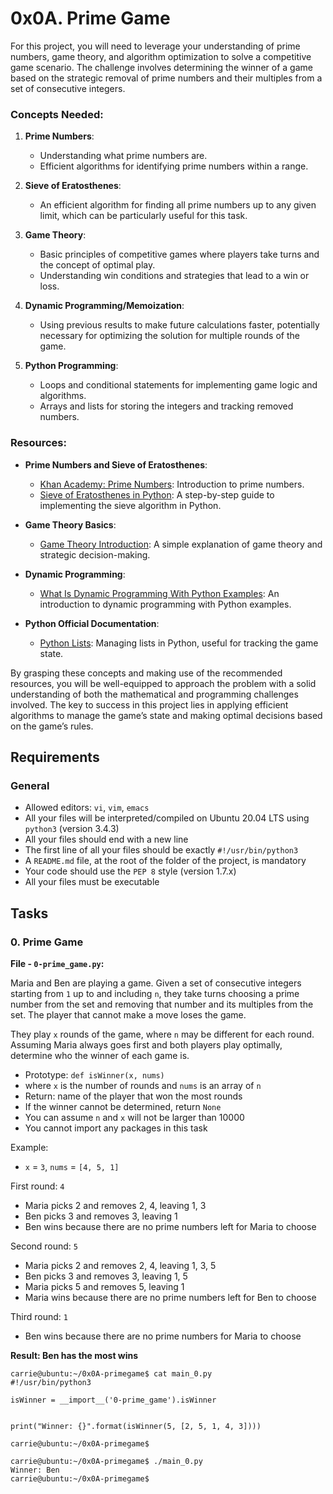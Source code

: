 
# 0x0A. Prime Game

For this project, you will need to leverage your understanding of prime numbers, game theory, and algorithm optimization to solve a competitive game scenario. The challenge involves determining the winner of a game based on the strategic removal of prime numbers and their multiples from a set of consecutive integers.

### Concepts Needed:

1.  **Prime Numbers**:
    
    -   Understanding what prime numbers are.
    -   Efficient algorithms for identifying prime numbers within a range.
2.  **Sieve of Eratosthenes**:
    
    -   An efficient algorithm for finding all prime numbers up to any given limit, which can be particularly useful for this task.
3.  **Game Theory**:
    
    -   Basic principles of competitive games where players take turns and the concept of optimal play.
    -   Understanding win conditions and strategies that lead to a win or loss.
4.  **Dynamic Programming/Memoization**:
    
    -   Using previous results to make future calculations faster, potentially necessary for optimizing the solution for multiple rounds of the game.
5.  **Python Programming**:
    
    -   Loops and conditional statements for implementing game logic and algorithms.
    -   Arrays and lists for storing the integers and tracking removed numbers.

### Resources:

-   **Prime Numbers and Sieve of Eratosthenes**:
    
    -   [Khan Academy: Prime Numbers](https://www.khanacademy.org/math/cc-fourth-grade-math/imp-factors-multiples-and-patterns/imp-prime-and-composite-numbers/v/prime-numbers "Khan Academy: Prime Numbers"): Introduction to prime numbers.
    -   [Sieve of Eratosthenes in Python](https://www.geeksforgeeks.org/sieve-of-eratosthenes/ "Sieve of Eratosthenes in Python"): A step-by-step guide to implementing the sieve algorithm in Python.
-   **Game Theory Basics**:
    
    -   [Game Theory Introduction](https://www.investopedia.com/terms/g/gametheory.asp "Game Theory Introduction"): A simple explanation of game theory and strategic decision-making.
-   **Dynamic Programming**:
    
    -   [What Is Dynamic Programming With Python Examples](https://skerritt.blog/dynamic-programming/ "What Is Dynamic Programming With Python Examples"): An introduction to dynamic programming with Python examples.
-   **Python Official Documentation**:
    
    -   [Python Lists](https://docs.python.org/3/tutorial/introduction.html#lists "Python Lists"): Managing lists in Python, useful for tracking the game state.

By grasping these concepts and making use of the recommended resources, you will be well-equipped to approach the problem with a solid understanding of both the mathematical and programming challenges involved. The key to success in this project lies in applying efficient algorithms to manage the game’s state and making optimal decisions based on the game’s rules.


## Requirements

### General

-   Allowed editors:  `vi`,  `vim`,  `emacs`
-   All your files will be interpreted/compiled on Ubuntu 20.04 LTS using  `python3`  (version 3.4.3)
-   All your files should end with a new line
-   The first line of all your files should be exactly  `#!/usr/bin/python3`
-   A  `README.md`  file, at the root of the folder of the project, is mandatory
-   Your code should use the  `PEP 8`  style (version 1.7.x)
-   All your files must be executable

## Tasks

### 0. Prime Game

**File - `0-prime_game.py`:**

Maria and Ben are playing a game. Given a set of consecutive integers starting from  `1`  up to and including  `n`, they take turns choosing a prime number from the set and removing that number and its multiples from the set. The player that cannot make a move loses the game.

They play  `x`  rounds of the game, where  `n`  may be different for each round. Assuming Maria always goes first and both players play optimally, determine who the winner of each game is.

-   Prototype:  `def isWinner(x, nums)`
-   where  `x`  is the number of rounds and  `nums`  is an array of  `n`
-   Return: name of the player that won the most rounds
-   If the winner cannot be determined, return  `None`
-   You can assume  `n`  and  `x`  will not be larger than 10000
-   You cannot import any packages in this task

Example:

-   `x`  =  `3`,  `nums`  =  `[4, 5, 1]`

First round:  `4`

-   Maria picks 2 and removes 2, 4, leaving 1, 3
-   Ben picks 3 and removes 3, leaving 1
-   Ben wins because there are no prime numbers left for Maria to choose

Second round:  `5`

-   Maria picks 2 and removes 2, 4, leaving 1, 3, 5
-   Ben picks 3 and removes 3, leaving 1, 5
-   Maria picks 5 and removes 5, leaving 1
-   Maria wins because there are no prime numbers left for Ben to choose

Third round:  `1`

-   Ben wins because there are no prime numbers for Maria to choose

**Result: Ben has the most wins**

```
carrie@ubuntu:~/0x0A-primegame$ cat main_0.py
#!/usr/bin/python3

isWinner = __import__('0-prime_game').isWinner


print("Winner: {}".format(isWinner(5, [2, 5, 1, 4, 3])))

carrie@ubuntu:~/0x0A-primegame$

```

```
carrie@ubuntu:~/0x0A-primegame$ ./main_0.py
Winner: Ben
carrie@ubuntu:~/0x0A-primegame$

```

